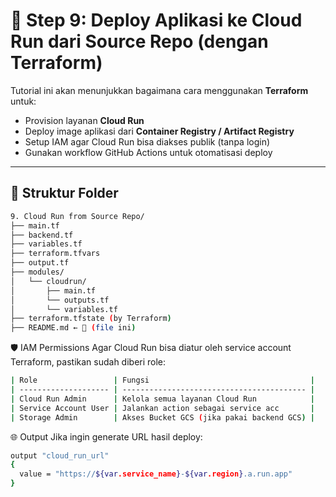 # 🚀 Step 9: Deploy Aplikasi ke Cloud Run dari Source Repo (dengan Terraform)

Tutorial ini akan menunjukkan bagaimana cara menggunakan **Terraform** untuk:
- Provision layanan **Cloud Run**
- Deploy image aplikasi dari **Container Registry / Artifact Registry**
- Setup IAM agar Cloud Run bisa diakses publik (tanpa login)
- Gunakan workflow GitHub Actions untuk otomatisasi deploy

---

## 📁 Struktur Folder

```bash
9. Cloud Run from Source Repo/
├── main.tf
├── backend.tf
├── variables.tf
├── terraform.tfvars
├── output.tf
├── modules/
│   └── cloudrun/
│       ├── main.tf
│       └── outputs.tf
│       └── variables.tf
├── terraform.tfstate (by Terraform)
├── README.md ← 📌 (file ini)
```

🛡️ IAM Permissions
Agar Cloud Run bisa diatur oleh service account Terraform, pastikan sudah diberi role:

```bash
| Role                 | Fungsi                                    |
| -------------------- | ----------------------------------------- |
| Cloud Run Admin      | Kelola semua layanan Cloud Run            |
| Service Account User | Jalankan action sebagai service acc       |
| Storage Admin        | Akses Bucket GCS (jika pakai backend GCS) |
```

🌐 Output
Jika ingin generate URL hasil deploy:

```bash
output "cloud_run_url" 
{
  value = "https://${var.service_name}-${var.region}.a.run.app"
}
```